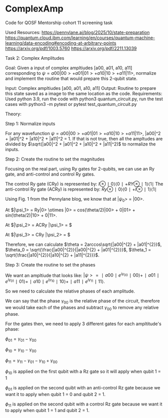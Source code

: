 # ComplexAmp
Code for QOSF Mentorship cohort 11 screening task

Used Resources: 
https://pennylane.ai/blog/2025/10/state-preparation
https://quantum.cloud.ibm.com/learning/en/courses/quantum-machine-learning/data-encoding#encoding-at-arbitrary-points
https://arxiv.org/pdf/1003.5760
https://arxiv.org/pdf/2211.13039

Task 2: Complex Amplitudes

Goal: Given a input of complex ampltiudes [a00, a01, a10, a11] corresponding to $\psi = a00|00> + a01|01> + a10|10> + a11|11>$, normalize and implement the routine that would prepare this 2-qubit state.

Input: Complex ampltiudes [a00, a01, a10, a11]
Output: Routine to prepare this state saved as a image to the same location as the code.
Requirements: Used python 3.9, run the code with python3 quantum_circuit.py, run the test cases with python3 -m pytest or pytest test_quantum_circuit.py

Theory:

Step 1: Normalize inputs

For any wavefunction $\psi = a00|00> + a01|01> + a10|10> + a11|11>$, |a00|^2 + |a01|^2 + |a10|^2 + |a11|^2 = 1. If that is not true, then all the ampltudes are divided by $\sqrt(|a00|^2 + |a01|^2 + |a10|^2 + |a11|^2)$ to normalize the inputs.

Step 2: Create the routine to set the magnitudes

Focusing on the real part, using Ry gates for 2-qubits, we can use an Ry gate, and anti-control and control Ry gates.

The control Ry gate (CRy) is represented by: $I \otimes ∣0⟩⟨0∣+RY \otimes ∣1⟩⟨1∣$
The anti-control Ry gate (ACRy) is represented by: $Ry \otimes ∣0⟩⟨0∣+ I \otimes ∣1⟩⟨1∣$

Using Fig. 1 from the Pennylane blog, we know that at |$\psi_0$> = |00>.

At $|\psi_1> = Ry|0> \otimes |0> = cos(\theta/2)|00> + 0|01> + sin(\theta/2)|10> + 0|11>.

At $|\psi_2> = ACRy |\psi_1> = $

At $|\psi_3> = CRy |\psi_2> = $

Therefore, we can calculate $\theta = 2arccos\sqrt{|a00|^{2} + |a01|^{2}}$, $\theta_0 = \sqrt{\frac{|a00|^{2}}{|a00|^{2} + |a01|^{2}}}$, $\theta_1 = \sqrt{\frac{|a10|^{2}}{|a10|^{2} + |a11|^{2}}}$.

Step 3: Create the routine to set the phases

We want an ampltiude that looks like: $|\psi> = ∣a00​∣e^{i\gamma_{00}}∣00⟩+∣a01​∣e^{i\gamma_{01}​}∣01⟩+∣a10​∣e^{i\gamma_{10}}∣10⟩+∣a11​∣e^{i\gamma_{11}}​∣11⟩$.

So we need to calculate the relative phases of each amplitude.

We can say that the phase $\gamma_{00}$ is the relative phase of the circuit, therefore we would take each of the phases and subtract $\gamma_{00}$ to remove any relative phase.

For the gates then, we need to apply 3 different gates for each ampltitude's phase:

$\phi_{01} = \gamma_01 - \gamma_00$

$\phi_{10} = \gamma_10 - \gamma_00$

$\phi_{11} = \gamma_11 - \gamma_01 - \gamma_10 + \gamma_00$

$\phi_{10}$ is applied on the first qubit with a Rz gate so it will apply when qubit 1 = 1

$\phi_{01}$ is applied on the second quibt with an anti-control Rz gate because we want it to apply when qubit 1 = 0 and qubit 2 = 1.

$\phi_{11}$ is applied on the second qubit with a control Rz gate because we want it to apply when qubit 1 = 1 and qubit 2 = 1.




